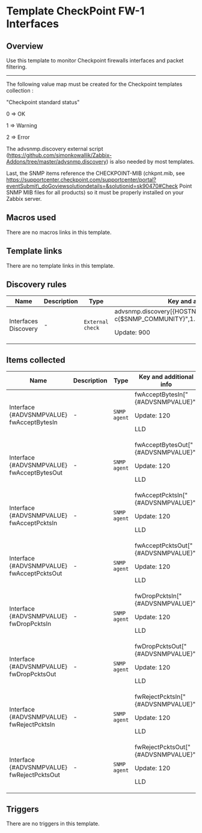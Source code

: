 # Template CheckPoint FW-1 Interfaces

## Overview

Use this template to monitor Checkpoint firewalls interfaces and packet filtering.


****


The following value map must be created for the Checkpoint templates collection :


"Checkpoint standard status"


0 ⇒ OK


1 ⇒ Warning


2 ⇒ Error


The advsnmp.discovery external script (<https://github.com/simonkowallik/Zabbix-Addons/tree/master/advsnmp.discovery>) is also needed by most templates.


Last, the SNMP items reference the CHECKPOINT-MIB (chkpnt.mib, see https://supportcenter.checkpoint.com/supportcenter/portal?eventSubmit\_doGoviewsolutiondetails=&solutionid=sk90470#Check Point SNMP MIB files for all products) so it must be properly installed on your Zabbix server.



## Macros used

There are no macros links in this template.

## Template links

There are no template links in this template.

## Discovery rules

|Name|Description|Type|Key and additional info|
|----|-----------|----|----|
|Interfaces Discovery|<p>-</p>|`External check`|advsnmp.discovery[{HOSTNAME},"-v2c -c{$SNMP_COMMUNITY}",1.3.6.1.4.1.2620.1.1.25.5.1.2,1.3]<p>Update: 900</p>|
## Items collected

|Name|Description|Type|Key and additional info|
|----|-----------|----|----|
|Interface {#ADVSNMPVALUE} fwAcceptBytesIn|<p>-</p>|`SNMP agent`|fwAcceptBytesIn["{#ADVSNMPVALUE}"]<p>Update: 120</p><p>LLD</p>|
|Interface {#ADVSNMPVALUE} fwAcceptBytesOut|<p>-</p>|`SNMP agent`|fwAcceptBytesOut["{#ADVSNMPVALUE}"]<p>Update: 120</p><p>LLD</p>|
|Interface {#ADVSNMPVALUE} fwAcceptPcktsIn|<p>-</p>|`SNMP agent`|fwAcceptPcktsIn["{#ADVSNMPVALUE}"]<p>Update: 120</p><p>LLD</p>|
|Interface {#ADVSNMPVALUE} fwAcceptPcktsOut|<p>-</p>|`SNMP agent`|fwAcceptPcktsOut["{#ADVSNMPVALUE}"]<p>Update: 120</p><p>LLD</p>|
|Interface {#ADVSNMPVALUE} fwDropPcktsIn|<p>-</p>|`SNMP agent`|fwDropPcktsIn["{#ADVSNMPVALUE}"]<p>Update: 120</p><p>LLD</p>|
|Interface {#ADVSNMPVALUE} fwDropPcktsOut|<p>-</p>|`SNMP agent`|fwDropPcktsOut["{#ADVSNMPVALUE}"]<p>Update: 120</p><p>LLD</p>|
|Interface {#ADVSNMPVALUE} fwRejectPcktsIn|<p>-</p>|`SNMP agent`|fwRejectPcktsIn["{#ADVSNMPVALUE}"]<p>Update: 120</p><p>LLD</p>|
|Interface {#ADVSNMPVALUE} fwRejectPcktsOut|<p>-</p>|`SNMP agent`|fwRejectPcktsOut["{#ADVSNMPVALUE}"]<p>Update: 120</p><p>LLD</p>|
## Triggers

There are no triggers in this template.

